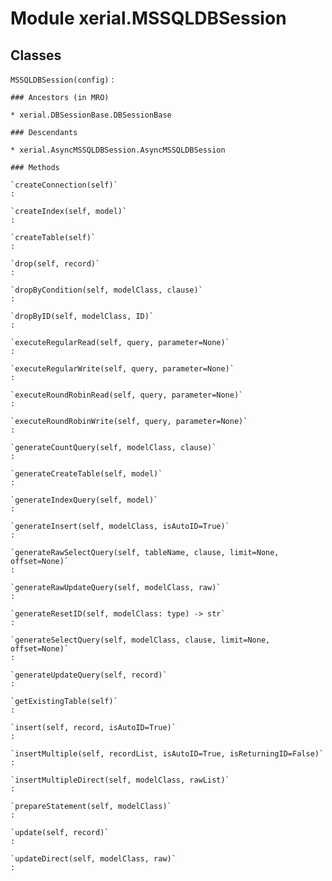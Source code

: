 Module xerial.MSSQLDBSession
============================

Classes
-------

`MSSQLDBSession(config)`
:   

    ### Ancestors (in MRO)

    * xerial.DBSessionBase.DBSessionBase

    ### Descendants

    * xerial.AsyncMSSQLDBSession.AsyncMSSQLDBSession

    ### Methods

    `createConnection(self)`
    :

    `createIndex(self, model)`
    :

    `createTable(self)`
    :

    `drop(self, record)`
    :

    `dropByCondition(self, modelClass, clause)`
    :

    `dropByID(self, modelClass, ID)`
    :

    `executeRegularRead(self, query, parameter=None)`
    :

    `executeRegularWrite(self, query, parameter=None)`
    :

    `executeRoundRobinRead(self, query, parameter=None)`
    :

    `executeRoundRobinWrite(self, query, parameter=None)`
    :

    `generateCountQuery(self, modelClass, clause)`
    :

    `generateCreateTable(self, model)`
    :

    `generateIndexQuery(self, model)`
    :

    `generateInsert(self, modelClass, isAutoID=True)`
    :

    `generateRawSelectQuery(self, tableName, clause, limit=None, offset=None)`
    :

    `generateRawUpdateQuery(self, modelClass, raw)`
    :

    `generateResetID(self, modelClass: type) ‑> str`
    :

    `generateSelectQuery(self, modelClass, clause, limit=None, offset=None)`
    :

    `generateUpdateQuery(self, record)`
    :

    `getExistingTable(self)`
    :

    `insert(self, record, isAutoID=True)`
    :

    `insertMultiple(self, recordList, isAutoID=True, isReturningID=False)`
    :

    `insertMultipleDirect(self, modelClass, rawList)`
    :

    `prepareStatement(self, modelClass)`
    :

    `update(self, record)`
    :

    `updateDirect(self, modelClass, raw)`
    :